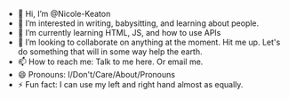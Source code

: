 - 👋 Hi, I’m @Nicole-Keaton
- 👀 I’m interested in writing, babysitting, and learning about people.
- 🌱 I’m currently learning HTML, JS, and how to use APIs
- 💞️ I’m looking to collaborate on anything at the moment. Hit me up. Let's do something that will in some way help the earth.
- 📫 How to reach me: Talk to me here. Or email me.
- 😄 Pronouns: I/Don't/Care/About/Pronouns
- ⚡ Fun fact: I can use my left and right hand almost as equally. 

<!---
Nicole-Keaton/Nicole-Keaton is a ✨ special ✨ repository because its `README.md` (this file) appears on your GitHub profile.
You can click the Preview link to take a look at your changes.
--->
